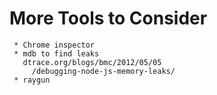 

  # More Tools to Consider

     * Chrome inspector
     * mdb to find leaks
       dtrace.org/blogs/bmc/2012/05/05
         /debugging-node-js-memory-leaks/
     * raygun






